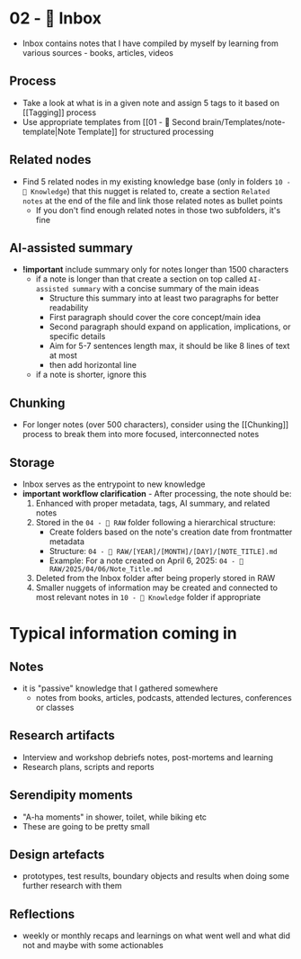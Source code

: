 # 02 - 📩 Inbox
- Inbox contains notes that I have compiled by myself by learning from various sources - books, articles, videos
## Process
- Take a look at what is in a given note and assign 5 tags to it based on [[Tagging]] process
- Use appropriate templates from [[01 - 🤖 Second brain/Templates/note-template|Note Template]] for structured processing
## Related nodes
- Find 5 related nodes in my existing knowledge base (only in folders `10 - 🧠 Knowledge`) that this nugget is related to, create a section `Related notes` at the end of the file and link those related notes as bullet points
	- If you don't find enough related notes in those two subfolders, it's fine
## AI-assisted summary
- **!important** include summary only for notes longer than 1500 characters
	- if a note is longer than that create a section on top called `AI-assisted summary` with a concise summary of the main ideas
	  - Structure this summary into at least two paragraphs for better readability
	  - First paragraph should cover the core concept/main idea
	  - Second paragraph should expand on application, implications, or specific details
	  - Aim for 5-7 sentences length max, it should be like 8 lines of text at most
	  - then add horizontal line
  - if a note is shorter, ignore this
## Chunking
- For longer notes (over 500 characters), consider using the [[Chunking]] process to break them into more focused, interconnected notes
## Storage
- Inbox serves as the entrypoint to new knowledge
- **important workflow clarification** - After processing, the note should be:
  1. Enhanced with proper metadata, tags, AI summary, and related notes
  2. Stored in the `04 - 💽 RAW` folder following a hierarchical structure:
     - Create folders based on the note's creation date from frontmatter metadata
     - Structure: `04 - 💽 RAW/[YEAR]/[MONTH]/[DAY]/[NOTE_TITLE].md`
     - Example: For a note created on April 6, 2025: `04 - 💽 RAW/2025/04/06/Note_Title.md`
  3. Deleted from the Inbox folder after being properly stored in RAW
  4. Smaller nuggets of information may be created and connected to most relevant notes in `10 - 🧠 Knowledge` folder if appropriate
# Typical information coming in
## Notes
- it is "passive" knowledge that I gathered somewhere
	- notes from books, articles, podcasts, attended lectures, conferences or classes
## Research artifacts
- Interview and workshop debriefs notes, post-mortems and learning
- Research plans, scripts and reports
## Serendipity moments
- "A-ha moments" in shower, toilet, while biking etc
- These are going to be pretty small
## Design artefacts
- prototypes, test results, boundary objects and results when doing some further research with them
## Reflections
- weekly or monthly recaps and learnings on what went well and what did not and maybe with some actionables